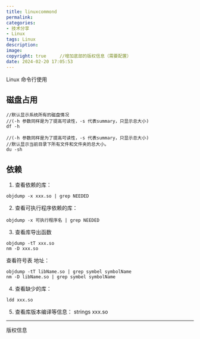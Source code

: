 ```yaml
---
title: linuxcommond
permalink: 
categories: 
- 技术分享
- Linux
tags: Linux
description: 
image: 
copyright: true     //增加底部的版权信息（需要配置）
date: 2024-02-20 17:05:53
---
```


Linux 命令行使用 

<!--more-->

## 磁盘占用
```
//默认显示系统所有的磁盘情况
//(-h 参数同样是为了提高可读性，-s 代表summary，只显示总大小)
df -h

//(-h 参数同样是为了提高可读性，-s 代表summary，只显示总大小)
//默认显示当前目录下所有文件和文件夹的总大小。
du -sh

``` 
## 依赖
1. 查看依赖的库：
```
objdump -x xxx.so | grep NEEDED
```
2. 查看可执行程序依赖的库：
```
objdump -x 可执行程序名 | grep NEEDED
```
3. 查看库导出函数
```
objdump -tT xxx.so
nm -D xxx.so
```
查看符号表 地址：
```
objdump -tT libName.so | grep symbel symbolName
nm -D libName.so | grep symbel symbolName
```

4. 查看缺少的库：
```
ldd xxx.so
```
5. 查看库版本编译等信息：
strings  xxx.so



<hr />
版权信息